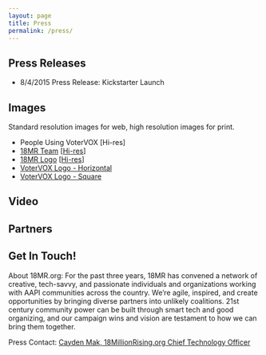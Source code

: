 ```yaml
---
layout: page
title: Press
permalink: /press/
---
```


## Press Releases

- 8/4/2015 Press Release: Kickstarter Launch

## Images

Standard resolution images for web, high resolution images for print.

- People Using VoterVOX [Hi-res]
- [18MR Team](http://www.votervox.org/static/images/presskit/who-we-are.png) [[Hi-res](http://www.votervox.org/static/images/presskit/who-we-are2x.png)]
- [18MR Logo](http://www.votervox.org/static/images/presskit/18MR-logo.png) [[Hi-res](http://www.votervox.org/static/images/presskit/18MR-logo2x.png)]
- [VoterVOX Logo - Horizontal](http://www.votervox.org/static/images/logo-horizontal.png)
- [VoterVOX Logo - Square](http://www.votervox.org/static/images/logo-square.png)

## Video

## Partners

## Get In Touch!

About 18MR.org: For the past three years, 18MR has convened a network of creative, tech-savvy, and passionate individuals and organizations working with AAPI communities across the country. We’re agile, inspired, and create opportunities by bringing diverse partners into unlikely coalitions. 21st century community power can be built through smart tech and good organizing, and our campaign wins and vision are testament to how we can bring them together.

Press Contact: [Cayden Mak, 18MillionRising.org Chief Technology Officer](mailto:cayden@18millionrising.org)